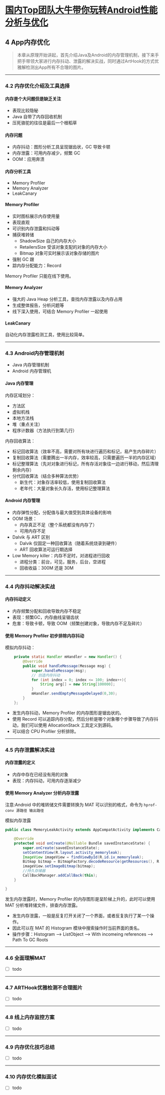 # [国内Top团队大牛带你玩转Android性能分析与优化](https://coding.imooc.com/class/308.html)

## 4 App内存优化

>本章从原理开始讲起，首先介绍Java及Android的内存管理机制，接下来手把手带领大家进行内存抖动、泄露的解决实战，同时通过ArtHook的方式优雅解检测出App所有不合理的图片。

---
### 4.2 内存优化介绍及工具选择

#### 内存是个大问题但是缺乏关注

- 表现比较隐秘
- Java 自带了内存回收机制
- 压死骆驼的往往是最后一个根稻草

#### 内存问题

- 内存抖动：图形分析工具呈现锯齿状，GC 导致卡顿
- 内存泄露：可用内存减少，频繁 GC
- OOM：应用奔溃

#### 内存分析工具

- Memory Profiler
- Memory Analyzer
- LeakCanary

#### Memory Profiler

- 实时图标展示内存使用量
- 表现直观
- 可识别内存泄露和抖动等
- 捕获堆转储
  - ShadowSize 自己的内存大小
  - RetailersSize 受该对象支配的对象的内存大小
  - Bitmap 对象可实时展示该对象存储的图片
- 强制 GC 跟
- 踪内存分配能力：Record

Memory Profiler 只能在线下使用。

#### Memory Analyzer

- 强大的 Java Heap 分析工具，查找内存泄露以及内存占用
- 生成整体报告，分析问题等
- 线下深入使用，可结合 Memory Profiler 一起使用

#### LeakCanary

自动化内存泄露检测工具，使用比较简单。

---
### 4.3 Android内存管理机制

- Java 内存管理机制
- Android 内存管理机

#### Java 内存管理

内存区域划分：

- 方法区
- 虚拟机栈
- 本地方法栈
- 堆（重点关注）
- 程序计数器（方法执行到第几行）

内存回收算法：

- 标记回收算法（效率不高，需要对所有块进行遍历和标记，易产生内存碎片）
- 复制回收算法（需要腾出一半内存，效率较高，只需要遍历一半的内存区域）
- 标记整理算法（先对对象进行标记，所有存活对象往一边进行移动，然后清理剩余内存）
- 分代回收算法（结合多种算法优势）
  - 新生代：对象存活率较低，使用复制回收算法
  - 老年代：大量对象长久存活，使用标记整理算法

#### Android 内存管理

- 内存弹性分配，分配值与最大值受到具体设备的影响
- OOM 场景：
  - 内存真正不足（整个系统都没有内存了）
  - 可用内存不足
- Dalvik 与 ART 区别
  - Dalvik 仅固定一种回收算法（随着系统烧录到硬件）
  - ART 回收算法可运行期选择
- Low Memory killer：内存不足时，对进程进行回收
  - 进程分类：前台，可见，服务，后台，空进程
  - 回收收益：300M 还是 30M

---
###  4.4 内存抖动解决实战

#### 内存抖动定义

- 内存频繁分配和回收导致内存不稳定
- 表现：频繁GC，内存曲线呈锯齿状
- 危害：导致卡顿，导致 OOM（频繁创建对象，导致内存不足及碎片）

#### 使用 Memory Profiler 初步排除内存抖动

模拟内存抖动：

```java
    private static Handler mHandler = new Handler() {
        @Override
        public void handleMessage(Message msg) {
            super.handleMessage(msg);
            // 创造内存抖动
            for (int index = 0; index <= 100; index++){
                String arg[] = new String[100000];
            }
            mHandler.sendEmptyMessageDelayed(0,30);
        }
    };
```

- 发生内存抖动，Memory Profiler 的内存图形是锯齿状的。
- 使用 Record 可以追踪内存分配，然后分析是哪个对象哪个步骤导致了内存抖动，我们可以使用 AllocationStack 工具定义到源码。
- 可以结合 CPU Profiler 分析排除。

---
### 4.5 内存泄露解决实战

#### 内存泄露的定义

- 内存中存在已经没有用的对象
- 表现：内存抖动，可用内存逐渐减少

#### 使用 Memory Analyzer 分析内存泄露

注意:Android 中的堆转储文件需要转换为 MAT 可以识别的格式，命令为 `hprof-conv 源路径 输出路径`

模拟内存泄露

```java
public class MemoryLeakActivity extends AppCompatActivity implements CallBack{

    @Override
    protected void onCreate(@Nullable Bundle savedInstanceState) {
        super.onCreate(savedInstanceState);
        setContentView(R.layout.activity_memoryleak);
        ImageView imageView = findViewById(R.id.iv_memoryleak);
        Bitmap bitmap = BitmapFactory.decodeResource(getResources(), R.mipmap.splash);
        imageView.setImageBitmap(bitmap);
        //持久存储器
        CallBackManager.addCallBack(this);
    }

}
```

发生内存泄露时，Memory Profiler 的内存图形是呈阶梯上升的，此时可以使用 MAT 分析堆转储文件，排查内存泄露。

- 发生内存泄露，一般是反复打开关闭了一个界面，或者反复执行了某一个操作。
- 因此可以在 MAT 的 Histogram 模块中搜索操作时当前界面的类名。
- 操作步骤：Histogram --> ListObject --> With incomeing references --> Path To GC Roots

---
### 4.6 全面理解MAT

- [ ] todo

---
### 4.7 ARTHook优雅检测不合理图片

- [ ] todo

---
### 4.8 线上内存监控方案

- [ ] todo

---
### 4.9 内存优化技巧总结

- [ ] todo

---
### 4.10 内存优化模拟面试

- [ ] todo
